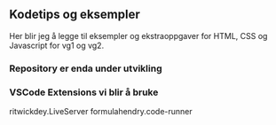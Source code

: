 ## Kodetips og eksempler
Her blir jeg å legge til eksempler og ekstraoppgaver for HTML, CSS og Javascript for vg1 og vg2. 

### Repository er enda under utvikling

### VSCode Extensions vi blir å bruke
ritwickdey.LiveServer
formulahendry.code-runner 
